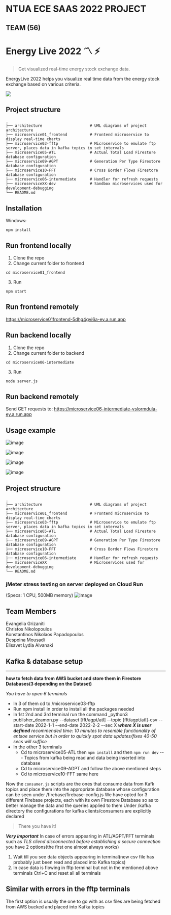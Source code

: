 # NTUA ECE SAAS 2022 PROJECT
  
## TEAM (56)
  # Energy Live 2022 :part_alternation_mark: :zap:
> Get visualized real-time energy stock exchange data.


EnergyLive 2022 helps you visualize real time data from the energy stock exchange based on various criteria. 

![](header.png)

## Project structure

    .
    ├── architecture                     # UML diagrams of project architecture
    ├── microservice01_frontend          # Frontend microservice to display real-time charts 
    ├── microservice03-fftp              # Microservice to emulate ftp server, places data in kafka topics in set intervals 
    ├── microservice05-ATL               # Actual Total Load Firestore database configuration
    ├── microservice09-AGPT              # Generation Per Type Firestore database configuration
    ├── microservice10-FFT               # Cross Border Flows Firestore database configuration
    ├── microservice06-intermediate      # Handler for refresh requests
    ├── microserviceXX-dev               # Sandbox microservices used for development-debugging
    └── README.md

## Installation

Windows:

```
npm install
```
## Run frontend locally 
1) Clone the repo
2) Change current folder to frontend
```
cd microservice01_frontend
```
3) Run
```
npm start
```
## Run frontend remotely
https://microservice01frontend-5dhg4gvi6a-ey.a.run.app

## Run backend locally 
1) Clone the repo
2) Change current folder to backend
```
cd microservice06-intermediate
```
3) Run 
```
node server.js
```
## Run backend remotely
Send GET requests to: https://microservice06-intermediate-vslormdula-ey.a.run.app

## Usage example
![image](https://user-images.githubusercontent.com/49884434/179519926-501d564c-faaa-425b-9ec3-6ae440c40746.png)

![image](https://user-images.githubusercontent.com/49884434/179599967-d7fd1122-243b-472e-8f81-6e7b8403c0ae.png)

![image](https://user-images.githubusercontent.com/49884434/179520398-1540c591-721e-4619-9aff-009ebf4de313.png)

![image](https://user-images.githubusercontent.com/49884434/179520556-3d5797a2-cfd9-4927-91b0-61d24fc27e27.png)

## Project structure

    .
    ├── architecture                     # UML diagrams of project architecture
    ├── microservice01_frontend          # Frontend microservice to display real-time charts 
    ├── microservice03-fftp              # Microservice to emulate ftp server, places data in kafka topics in set intervals 
    ├── microservice05-ATL               # Actual Total Load Firestore database configuration
    ├── microservice09-AGPT              # Generation Per Type Firestore database configuration
    ├── microservice10-FFT               # Cross Border Flows Firestore database configuration
    ├── microservice06-intermediate      # Handler for refresh requests
    ├── microserviceXX                   # Microservices used for development-debugging
    └── README.md

### jMeter stress testing on server deployed on Cloud Run
(Specs: 1 CPU, 500MB memory)
![image](https://user-images.githubusercontent.com/49884434/179575851-fe697617-b0aa-4882-b83b-e4cca290b6ce.png)

## Team Members
Evangelia Grizaniti<br>
Christos Nikolopoulos<br>
Konstantinos Nikolaos Papadopoulos<br>
Despoina Mousadi<br>
Elisavet Lydia Alvanaki<br>



  
## Kafka & database setup  
***
**how to fetch data from AWS bucket and store them in Firestore Databases(3 depending on the Dataset)**

_You have to open 6 terminals_

* In 3 of them cd to /microservice03-fftp
* Run npm install in order to install all the packages needed
* In 1st 2nd and 3rd terminal run the command 
_python3 publisher_deamon.py --dataset [fft/agpt/atl] --topic [fft/agpt/atl]-csv --start-date 2022-1-1 --end-date 2022-2-2 --sec X
***where X is user defined*** 
_recommended time: 10 minutes to resemble functionality of entsoe service but in order to quickly spot data updates/fixes 40-50 secs will suffice_
* In the other 3 terminals
    * Cd to microservice05-ATL then `npm install` and then `npm run dev` --- Topics from kafka being read and data being inserted into database
    * Cd to microservice09-AGPT and follow the above mentioned steps
    * Cd to microservice10-FFT same here

Now the `consumer.js` scripts are the ones that consume data from Kafk topics and place them into the appropriate database whose configuration can be seen under /firebase/firebase-config.js
We have opted for 3 different Firebase projects, each with its own Firestore Database so as to better manage the data and the queries applied to them
Under /kafka directory the configurations for kafka clients/consumers are explicitly declared

>There you have it!

***Very important***
In case of errors appearing in ATL/AGPT/FFT terminals such as _TLS cliend disconnected before establishing a secure connection_ you have 2 options(the first one almost always works)
1. Wait till you see data objects appearing in terminal(new csv file has probably just been read and placed into Kafka topics)
2. In case data is flowing in fftp terminal but not in the mentioned above terminals Ctrl+C and reset all all terminals

Similar with errors in the fftp terminals
---
The first option is usually the one to go with as csv files are being fetched from AWS bucked and placed into Kafka topics

  
